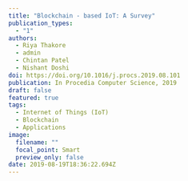```yaml
---
title: "Blockchain - based IoT: A Survey"
publication_types:
  - "1"
authors:
  - Riya Thakore
  - admin
  - Chintan Patel
  - Nishant Doshi
doi: https://doi.org/10.1016/j.procs.2019.08.101
publication: In Procedia Computer Science, 2019
draft: false
featured: true
tags:
  - Internet of Things (IoT)
  - Blockchain
  - Applications 
image:
  filename: ""
  focal_point: Smart
  preview_only: false
date: 2019-08-19T18:36:22.694Z
---
```


